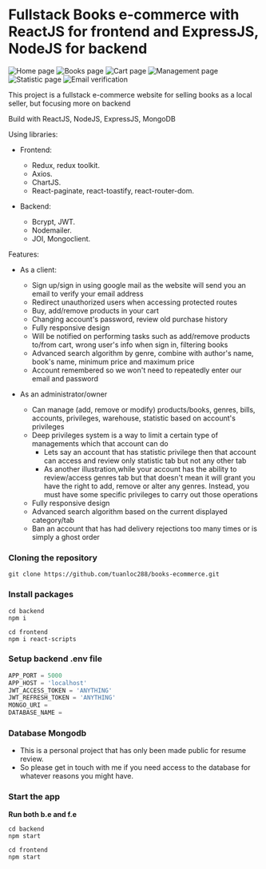 # Fullstack Books e-commerce with ReactJS for frontend and ExpressJS, NodeJS for backend 

![Home page](https://res.cloudinary.com/dbiliw2ja/image/upload/v1689179294/homePage_td23gm.png)
![Books page](https://res.cloudinary.com/dbiliw2ja/image/upload/v1689179288/booksPage_w5b0tr.png)
![Cart page](https://res.cloudinary.com/dbiliw2ja/image/upload/v1689179288/cartPage_ck6eu2.png)
![Management page](https://res.cloudinary.com/dbiliw2ja/image/upload/v1689180307/statisticPage_rdflfm.png)
![Statistic page](https://res.cloudinary.com/dbiliw2ja/image/upload/v1689179423/statistic_wotv1v.png)
![Email verification](https://res.cloudinary.com/dbiliw2ja/image/upload/v1689179287/emailVerification_wdjkbd.png)

This project is a fullstack e-commerce website for selling books as a local seller, but focusing more on backend

Build with ReactJS, NodeJS, ExpressJS, MongoDB

Using libraries: 

+ Frontend: 
    - Redux, redux toolkit.
    - Axios.
    - ChartJS.
    - React-paginate, react-toastify, react-router-dom.
    
+ Backend: 
    - Bcrypt, JWT.
    - Nodemailer.
    - JOI, Mongoclient.

Features:

+ As a client:
    - Sign up/sign in using google mail as the website will send you an email to verify your email address
    - Redirect unauthorized users when accessing protected routes
    - Buy, add/remove products in your cart
    - Changing account's password, review old purchase history
    - Fully responsive design 
    - Will be notified on performing tasks such as add/remove products to/from cart, wrong user's info when sign in, filtering books
    - Advanced search algorithm by genre, combine with author's name, book's name, minimum price and maximum price
    - Account remembered so we won't need to repeatedly enter our email and password

+ As an administrator/owner
    - Can manage (add, remove or modify) products/books, genres, bills, accounts, privileges, warehouse, statistic based on account's privileges
    - Deep privileges system is a way to limit a certain type of managements which that account can do   
        - Lets say an account that has statistic privilege then that account can access and review only statistic tab but not any other tab
        - As another illustration,while your account has the ability to review/access genres tab but that doesn't mean it will grant you have the right to add, remove or alter any genres. Instead, you must have some specific privileges to carry out those operations
    - Fully responsive design
    - Advanced search algorithm based on the current displayed category/tab
    - Ban an account that has had delivery rejections too many times or is simply a ghost order

### Cloning the repository

```shell
git clone https://github.com/tuanloc288/books-ecommerce.git
```

### Install packages

```shell
cd backend
npm i
```

```shell
cd frontend
npm i react-scripts
```

### Setup backend .env file

```js
APP_PORT = 5000
APP_HOST = 'localhost'
JWT_ACCESS_TOKEN = 'ANYTHING'
JWT_REFRESH_TOKEN = 'ANYTHING'
MONGO_URI =
DATABASE_NAME = 
```

### Database Mongodb

- This is a personal project that has only been made public for resume review.
- So please get in touch with me if you need access to the database for whatever reasons you might have. 

### Start the app
**Run both b.e and f.e**

```shell
cd backend
npm start
```

```shell
cd frontend
npm start
```
